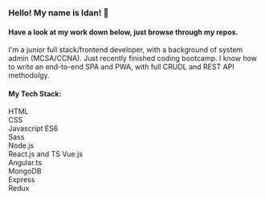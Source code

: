 ### Hello! My name is Idan! 👋

#### Have a look at my work down below, just browse through my repos.

I'm a junior full stack/frontend developer, with a background of system admin (MCSA/CCNA).
Just recently finished coding bootcamp. I know how to write an end-to-end SPA and PWA, with full CRUDL and REST API methodolgy.
#### My Tech Stack: 
HTML  
CSS  
Javascript ES6  
Sass  
Node.js  
React.js and TS 
Vue.js  
Angular.ts  
MongoDB  
Express  
Redux  
